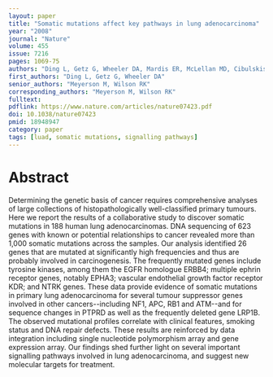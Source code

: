 ```yaml
---
layout: paper
title: "Somatic mutations affect key pathways in lung adenocarcinoma"
year: "2008"
journal: "Nature"
volume: 455
issue: 7216
pages: 1069-75
authors: "Ding L, Getz G, Wheeler DA, Mardis ER, McLellan MD, Cibulskis K, Sougnez C, Greulich H, Muzny DM, Morgan MB, Fulton L, Fulton RS, Zhang Q, Wendl MC, Lawrence MS, Larson DE, Chen K, Dooling DJ, Sabo A, Hawes AC, Shen H, Jhangiani SN, Lewis LR, Hall O, Zhu Y, Mathew T, Ren Y, Yao J, Scherer SE, Clerc K, Metcalf GA, Ng B, Milosavljevic A, Gonzalez-Garay ML, Osborne JR, Meyer R, Shi X, Tang Y, Koboldt DC, Lin L, Abbott R, Miner TL, Pohl C, Fewell G, Haipek C, Schmidt H, Dunford-Shore BH, Kraja A, Crosby SD, Sawyer CS, Vickery T, Sander S, Robinson J, Winckler W, Baldwin J, Chirieac LR, Dutt A, Fennell T, Hanna M, Johnson BE, Onofrio RC, Thomas RK, Tonon G, Weir BA, Zhao X, Ziaugra L, Zody MC, Giordano T, Orringer MB, Roth JA, Spitz MR, Wistuba II, Ozenberger B, Good PJ, Chang AC, Beer DG, Watson MA, Ladanyi M, Broderick S, Yoshizawa A, Travis WD, Pao W, Province MA, Weinstock GM, Varmus HE, Gabriel SB, Lander ES, Gibbs RA, Meyerson M, Wilson RK"
first_authors: "Ding L, Getz G, Wheeler DA"
senior_authors: "Meyerson M, Wilson RK"
corresponding_authors: "Meyerson M, Wilson RK"
fulltext:
pdflink: https://www.nature.com/articles/nature07423.pdf
doi: 10.1038/nature07423
pmid: 18948947
category: paper
tags: [luad, somatic mutations, signalling pathways]
---
```


# Abstract

Determining the genetic basis of cancer requires comprehensive analyses of large collections of histopathologically well-classified primary tumours. Here we report the results of a collaborative study to discover somatic mutations in 188 human lung adenocarcinomas. DNA sequencing of 623 genes with known or potential relationships to cancer revealed more than 1,000 somatic mutations across the samples. Our analysis identified 26 genes that are mutated at significantly high frequencies and thus are probably involved in carcinogenesis. The frequently mutated genes include tyrosine kinases, among them the EGFR homologue ERBB4; multiple ephrin receptor genes, notably EPHA3; vascular endothelial growth factor receptor KDR; and NTRK genes. These data provide evidence of somatic mutations in primary lung adenocarcinoma for several tumour suppressor genes involved in other cancers--including NF1, APC, RB1 and ATM--and for sequence changes in PTPRD as well as the frequently deleted gene LRP1B. The observed mutational profiles correlate with clinical features, smoking status and DNA repair defects. These results are reinforced by data integration including single nucleotide polymorphism array and gene expression array. Our findings shed further light on several important signalling pathways involved in lung adenocarcinoma, and suggest new molecular targets for treatment.




